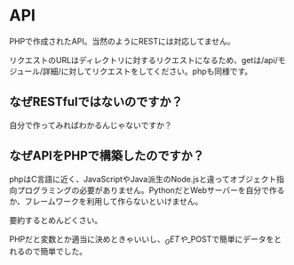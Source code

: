 # API
PHPで作成されたAPI。当然のようにRESTには対応してません。

リクエストのURLはディレクトリに対するリクエストになるため、getは/api/モジュール/詳細/に対してリクエストをしてください。phpも同様です。

## なぜRESTfulではないのですか？
自分で作ってみればわかるんじゃないですか？

## なぜAPIをPHPで構築したのですか？
phpはC言語に近く、JavaScriptやJava派生のNode.jsと違ってオブジェクト指向プログラミングの必要がありません。PythonだとWebサーバーを自分で作るか、フレームワークを利用して作らないといけません。

要約するとめんどくさい。

PHPだと変数とか適当に決めときゃいいし、$_GETや$_POSTで簡単にデータをとれるので簡単でした。